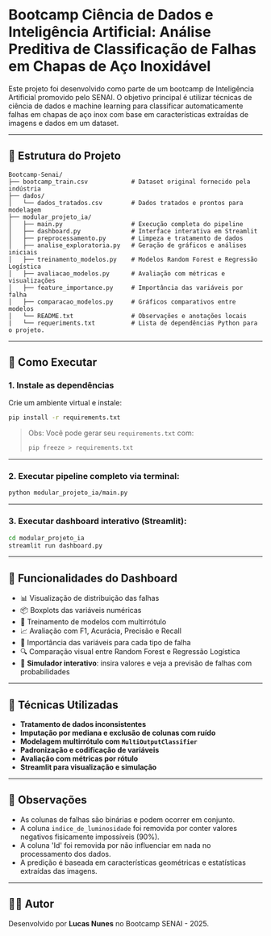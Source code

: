 # Bootcamp Ciência de Dados e Inteligência Artificial: Análise Preditiva de Classificação de Falhas em Chapas de Aço Inoxidável

Este projeto foi desenvolvido como parte de um bootcamp de Inteligência Artificial promovido pelo SENAI. O objetivo principal é utilizar técnicas de ciência de dados e machine learning para classificar automaticamente falhas em chapas de aço inox com base em características extraídas de imagens e dados em um dataset.

---

## 📁 Estrutura do Projeto

```
Bootcamp-Senai/
├── bootcamp_train.csv            # Dataset original fornecido pela indústria
├── dados/
│   └── dados_tratados.csv        # Dados tratados e prontos para modelagem
├── modular_projeto_ia/
│   ├── main.py                   # Execução completa do pipeline
│   ├── dashboard.py              # Interface interativa em Streamlit
│   ├── preprocessamento.py       # Limpeza e tratamento de dados
│   ├── analise_exploratoria.py   # Geração de gráficos e análises iniciais
│   ├── treinamento_modelos.py    # Modelos Random Forest e Regressão Logística
│   ├── avaliacao_modelos.py      # Avaliação com métricas e visualizações
│   ├── feature_importance.py     # Importância das variáveis por falha
│   ├── comparacao_modelos.py     # Gráficos comparativos entre modelos
│   └── README.txt                # Observações e anotações locais
|   └── requeriments.txt          # Lista de dependências Python para o projeto.
```

---

## 🚀 Como Executar

### 1. Instale as dependências

Crie um ambiente virtual e instale:

```bash
pip install -r requirements.txt
```

> Obs: Você pode gerar seu `requirements.txt` com:
> ```bash
> pip freeze > requirements.txt
> ```

---

### 2. Executar pipeline completo via terminal:

```bash
python modular_projeto_ia/main.py
```

---

### 3. Executar dashboard interativo (Streamlit):

```bash
cd modular_projeto_ia
streamlit run dashboard.py
```

---

## 🎯 Funcionalidades do Dashboard

- 📊 Visualização de distribuição das falhas
- 📦 Boxplots das variáveis numéricas
- 🤖 Treinamento de modelos com multirrótulo
- 📈 Avaliação com F1, Acurácia, Precisão e Recall
- 📌 Importância das variáveis para cada tipo de falha
- 🔍 Comparação visual entre Random Forest e Regressão Logística
- 🧪 **Simulador interativo**: insira valores e veja a previsão de falhas com probabilidades

---

## 🧠 Técnicas Utilizadas

- **Tratamento de dados inconsistentes**
- **Imputação por mediana e exclusão de colunas com ruído**
- **Modelagem multirrótulo com `MultiOutputClassifier`**
- **Padronização e codificação de variáveis**
- **Avaliação com métricas por rótulo**
- **Streamlit para visualização e simulação**

---

## 📌 Observações

- As colunas de falhas são binárias e podem ocorrer em conjunto.
- A coluna `indice_de_luminosidade` foi removida por conter valores negativos fisicamente impossíveis (90%).
- A coluna 'Id' foi removida por não influenciar em nada no processamento dos dados.
- A predição é baseada em características geométricas e estatísticas extraídas das imagens.

---

## 👨‍💻 Autor

Desenvolvido por **Lucas Nunes** no Bootcamp SENAI - 2025.
